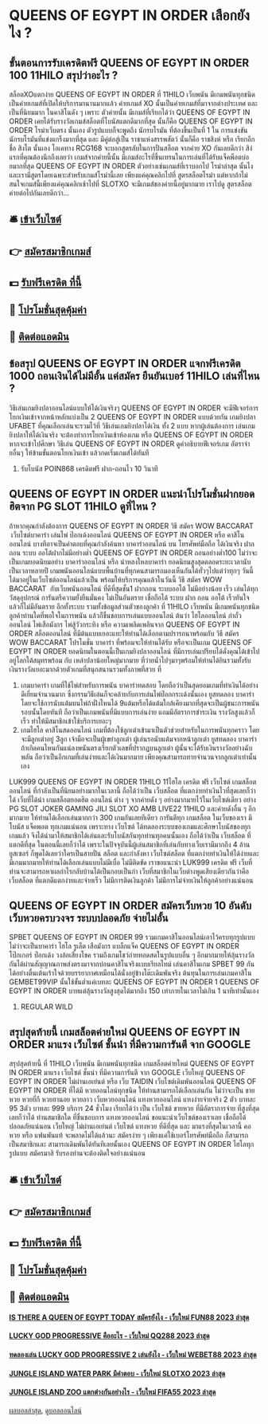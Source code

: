 # QUEENS OF EGYPT IN ORDER เลือกยังไง ?
## ขั้นตอนการรับเครดิตฟรี QUEENS OF EGYPT IN ORDER 100 11HILO สรุปว่าอะไร ?
สล็อตXOแตกง่าย QUEENS OF EGYPT IN ORDER ที่ 11HILO เว็บพนัน มีเกมพนันทุกชนิด เป็นค่ายเกมส์ที่เปิดให้บริการมานานมากแล้ว ค่ายเกมส์ XO นั้นเป็นค่ายเกมส์ที่มาจากต่างประเทศ และเป็นที่นิยมมาก ในคาสิโนดัง ๆ เพราะ ตัวค่ายนั้น มีเกมส์ที่เรียกได้ว่า QUEENS OF EGYPT IN ORDER เคยได้รับรางวัลเกมส์สล็อตที่โบนัสแตกดีมากที่สุด นั้นก็คือ QUEENS OF EGYPT IN ORDER โรม่าเว็บตรง นั้นเอง ตัวรูปแบบก็จะพูดถึง นักรบโรมัน ที่ต้องขึ้นเป็นที่ 1 ใน การแข่งขันนักรบโรมันที่แข่งแกร็งมากที่สุด และ มีคู่ต่อสู่เป็น ราชาแห่งสรรพสัตว์ นั้นก็คือ ราชสิงห์ หรือ เรียกอีกชื่อ สิงโต นั้นเอง โอเคทาง RCG168 จะบอกสูตรลับในการปั่นสล็อต จากค่าย XO กันเลยดีกว่า สิง่แรกที่คุณต้องนึกถึงเลยว่า เกมส์จากค่ายนี้นั้น มีเกมส์อะไรที่ขึ้นเทรนในการเล่นที่ได้รับแจ็คพ็อตบ่อยมากที่สุด QUEENS OF EGYPT IN ORDER ตัวอย่างเช่นเกมส์ที่เราบอกไป โรม่าล่าสุด นั้นไง และเรามีสูตรโดยเฉพาะสำหรับเกมส์โรม่านี้เลย เพียงแค่คุณคลิกไปที่ สูตรสล็อตโรม่า แต่หากถ้าไม่สนใจเกมส์นี้เพียงแค่คุณคลิกเช้าไปที่ SLOTXO จะมีเกมส์ของค่ายนี้อยู่มากมาย เราไปดู สูตรสล็อต ค่ายต่อไปกันเลยดีกว่า…

## 🛎 [เข้าเว็บไซต์](https://bit.ly/3SdLNi2)
## 👉 [สมัครสมาชิกเกมส์](https://bit.ly/3SdLNi2)
## 💵 [รับฟรีเครดิต ที่นี้](https://bit.ly/3dyRKHj)
## 👑 [โปรโมชั่นสุดคุ้มค่า](https://bit.ly/3dyRKHj)
## 📱 [ติดต่อแอดมิน](https://bit.ly/3dyRKHj)

## ข้อสรุป QUEENS OF EGYPT IN ORDER แจกฟรีเครดิต 1000 ถอนเงินได้ไม่มีอั้น แค่สมัคร ยืนยันเบอร์ 11HILO เล่นที่ไหน ?
วิธีเล่นเกมยิงปลาออนไลน์แบบให้ได้เงินจริงๆ QUEENS OF EGYPT IN ORDER จะมีฟีเจอร์การโยกเงินเข้าจากหน้าหลักแบ่งเป็น 2 QUEENS OF EGYPT IN ORDER แบบด้วยกัน เกมยิงปลา UFABET ที่คุณเลือกเล่นจะรวมไว้ที่
วิธีเล่นเกมยิงปลาได้เงิน ทั้ง 2 แบบ หากผู้เล่นต้องการ เล่นเกมยิงปลาให้ได้เงินจริง จะต้องทำการโยกเงินเข้าห้องเกม หรือ QUEENS OF EGYPT IN ORDER หากจะเข้าไปศึกษา วิธีเล่น QUEENS OF EGYPT IN ORDER ดูคำอธิบายฟีเจอร์เกม อัตราจ่ายอื่นๆ ให้ข้ามขั้นตอนโยกเงินเข้า แล้วกดเริ่มเกมส์ได้ทันที
1. รับโบนัส POIN868 เครดิตฟรี ฝาก-ถอนไว 10 วินาที

## QUEENS OF EGYPT IN ORDER แนะนำโปรโมชั่นฝากยอดฮิตจาก PG SLOT 11HILO ดูที่ไหน ?
ถ้าหากคุณกำลังต้องการ QUEENS OF EGYPT IN ORDER วิธี สมัคร WOW BACCARAT  เว็บไซต์บาคาร่า เล่นไพ่ ป๊อกเด้งออนไลน์ QUEENS OF EGYPT IN ORDER หรือ คาสิโนออนไลน์ บางทีอาจเป็นคำตอบที่คุณกำลังค้นหา บาคาร่าออนไลน์ บน โทรศัพท์มือถือ ได้เงินจริง ฝาก ถอน ระบบ ออโต้ฝากไม่มีอย่างต่ำ QUEENS OF EGYPT IN ORDER ถอนอย่างต่ำ100 ไม่ว่าจะเป็นเกมยอดนิยมอย่าง บาคาร่าออนไลน์ หรือ น่าหลงใหลบาคาร่า ยอดนิยมสูงสุดตลอดระยะเวลานับเป็นเวลาหลายปี เกมพนันออนไลน์แบบพื้นบ้านที่ทุกคนสามารถมองเห็นกันได้ทั่วๆไปแต่ว่าทุกๆ วันนี้ได้มาอยู่ในเว็บไซต์ออนไลน์แล้วเป็น
พร้อมให้บริการคุณแล้วในวันนี้ วิธี สมัคร WOW BACCARAT  กับเว็บพนันออนไลน์ ที่ดีที่สุดชั้น1 ฝากถอน ระบบออโต้ ไม่มีอย่างน้อย เร็ว เล่นได้ทุกวัสดุอุปกรณ์ การันตรีความยั่งยืนมั่นคง ไม่เป็นอันตราย เชื่อถือได้ ระบบ ฝาก ถอน ออโต้ เร็วทันใจ แล้วก็ไม่มีอันตราย อีกทั้งระบบ รวมทั้งข้อมูลส่วนตัวของลูกค้า ที่ 11HILO เว็บพนัน มีเกมพนันทุกชนิด ลูกค้าท่านใดที่พอใจในการพนัน แล้วก็ชื่นชอบการเล่นแบบออนไลน์
ต้นว่า ไฮโลออนไลน์ กำถั่วออนไลน์ ไพ่เสือมังกร ไพ่สู้วัวกระทิง หรือ ความเพลิดเพลินจาก QUEENS OF EGYPT IN ORDER สล็อตออนไลน์ ที่มีต้นแบบเยอะแยะให้ท่านได้เลือกตามปรารถนาพร้อมกับ วิธี สมัคร WOW BACCARAT โปรโมชั่น บาคาร่า ที่พร้อมจะให้ท่านได้รับ หรือจะเป็นเกม QUEENS OF EGYPT IN ORDER ยอดนิยมในตอนนี้เป็นเกมยิงปลาออนไลน์ ที่มีการเล่นเปรียบได้ดั่งคุณได้เข้าไปอยู่โลกใต้สมุทรพร้อม กับ เหล่าปลาน้อยใหญ่มากมาย ที่ว่ายน้ำไปๆมาๆพร้อมให้ท่านได้ยินรวมทั้งรับเงินรางวัลเยอะมากด้วยตัวเกมที่สนุกสนานรวมทั้งภาพที่สวย ที่
1. เกมบาคาร่า เกมที่ใช้ไพ่สำหรับการพนัน บาคาร่าทดสอบ โดยถือว่าเป็นสุดยอมเกมที่ทำเงินได้อย่างดีเยี่ยมจำนวนมาก ซึ่งกรรมวิธีเล่นก็จะคล้ายกับการเล่นไพ่ป๊อกกระเด้งนั้นเอง ยูสทดลอง บาคาร่า โดยจะใช้การนับแต้มบนไพ่ถ้าฝั่งไหนได้ 9แต้มหรือได้แต้มใกล้เคียงมากที่สุดจะเป็นผู้ชนะการพนันรอบนั้นโดยทันที ถือว่าเป็นเกมพนันที่มีแบบการเล่นง่าย แถมมีอัตราการชำระเงิน รางวัลสูงแล้วก็เร็ว ทำให้มีสมาชิกเข้าใช้บริการเยอะๆ
2. เกมไฮโล คาสิโนสดออนไลน์ เกมที่ต้องใช้ลูกเต๋าเข้ามาเป็นตัวช่วยสำหรับในการพนันทุกคราว โดยจะมีลูกเต๋าอยู่ 3ลูก เจ้ามือจะเป็นผู้เขย่าลูกเต๋า ผู้เล่นรอนับแต้มจากหน้าลูกเต๋า ยูสทดลอง บาคาร่า ถ้าเกิดคนไหนกันแน่ลงพนันตรงเรียกตัวเลขที่ปรากฏบนลูกเต๋า ผู้นั้นจะได้รับเงินรางวัลอย่างฉับพลัน ถือว่าเป็นอีกเกมที่เล่นง่ายและได้เงินมากมาย เพียงคุณสามารถทายจำนวนจากลูกเต๋าเท่านั้นเอง

LUK999 QUEENS OF EGYPT IN ORDER 11HILO 11ไฮโล เครดิต ฟรี เว็บไซต์ เกมสล็อตออนไลน์ ที่กำลังเป็นที่นิยมอย่างมากในเวลานี้ ถือได้ว่าเป็น เว็บสล็อต ที่แตกง่ายทำเงินไวที่สุดเลยก็ว่าได้ เว็บที่ได้นำ เกมสล็อตยอดฮิต ออนไลน์ ต่าง ๆ จากค่ายดัง ๆ อย่างมากมายไว้ในเว็บไซต์เดียว อย่าง PG SLOT JOKER GAMING JILI SLOT XO AMB LIVE22 11HILO และค่ายดังอื่น ๆ อีกมากมาย ให้ท่านได้เลือกเล่นมากกว่า 300 เกมกันเลยทีเดียว การันตีทุก เกมสล็อต ในเว็บของเรา มีโบนัส แจ็คพอต ทุกเกมแน่นอน เพราะทาง เว็บไซต์ ได้ทดลองระบบของเกมและศึกษาโบนัสของทุกเกมแล้ว จึงได้นำมาให้สมาชิกได้เล่นและรับโบนัสกันทุกท่านทุกคนนั้นเอง ถือได้ว่าเป็น เว็บสล็อต ที่แตกดีที่สุด ในตอนนี้เลยก็ว่าได้ เพราะในปัจจุบันนี้ผู้เล่นสมาชิกที่เล่นกับทางเว็บเรามีมากถึง 4 ล้านยูสเซอร์ ก็พูดได้เลยว่าใครเป็นสายปั่น สล็อต และกำลังหา เว็บไซต์สล็อต ที่แตกง่ายทำเงินให้ได้ง่ายและมีเกมมากมายให้ท่านได้เลือกเล่นแบบไม่มีเบื่อ ไม่มีติดขัด เราขอแนะนำ LUK999 เครดิต ฟรี เว็บที่ท่านจะสามารถหาผลกำไรกลับบ้านได้เป็นกอบเป็นกำ เว็บที่สมาชิกในเว็บต่างพูดเสียงเดียวกันว่าคือ เว็บสล็อต ที่แตกดีแตกง่ายและจ่ายเร็ว ไม่มีการติดเงินลูกค้า ไม่มีการไม่จ่ายเงินให้ลูกค้าอย่างแน่นอน

## QUEENS OF EGYPT IN ORDER สมัครเว็บหวย 10 อันดับ เว็บหวยครบวงจร ระบบปลอดภัย จ่ายไม่อั้น
SPBET QUEENS OF EGYPT IN ORDER 99 รวมเกมคาสิโนออนไลน์เอาไว้ครบทุกรูปแบบ ไม่ว่าจะเป็นบาคาร่า ไฮโล รูเล็ต เสือมังกร แบล็กแจ็ค QUEENS OF EGYPT IN ORDER โป๊กเกอร์ ป๊อกเด้ง วงล้อเสี่ยงโชค รวมถึงเกมโชว์ถ่ายทอดสดในรูปแบบอื่น ๆ อีกมากมายให้ลุ้นรางวัลกันได้ผ่านสัญญาณภาพส่งตรงมาจากบ่อนคาสิโนจริงแบบเรียลไทม์ เล่นคาสิโนเกม SPBET 99 กันได้อย่างตื่นเต้นเร้าใจด้วยบรรยากาศเหมือนได้นั่งอยู่ข้างโต๊ะเดิมพันจริง ต้นทุนในการเล่นเกมคาสิโน GEMBET99VIP นั้นใช้ขั้นต่ำแค่เบทละ QUEENS OF EGYPT IN ORDER 1 QUEENS OF EGYPT IN ORDER บาทแต่ลุ้นรางวัลสูงสุดได้มากถึง 150 เท่าภายในเวลาไม่เกิน 1 นาทีเท่านั้นเอง
1. REGULAR WILD

## สรุปสุดท้ายนี้ เกมสล็อตค่ายใหม่ QUEENS OF EGYPT IN ORDER มาแรง เว็บไซต์ ชั้นนำ ที่มีความการันตี จาก GOOGLE
สรุปสุดท้ายนี้ ที่ 11HILO เว็บพนัน มีเกมพนันทุกชนิด เกมสล็อตค่ายใหม่ QUEENS OF EGYPT IN ORDER มาแรง เว็บไซต์ ชั้นนำ ที่มีความการันตี จาก GOOGLE เว็บใหญ่ QUEENS OF EGYPT IN ORDER ไม่ผ่านเอเย่นต์ หรือ เว็บ TAIDIN เว็บไซต์เดิมพันออนไลน์ QUEENS OF EGYPT IN ORDER ที่ได้มี หวยออนไลน์ทุกชนิด ให้ท่านสามารถได้เลือกเล่นกัน ไม่ว่าจะเป็น ขายหวย หวยยี่กี หวยฮานอย หวยลาว เว็บหวยออนไลน์ แทงหวยออนไลน์ แทงง่ายจ่ายจริง 2 ตัว บาทละ 95 3ตัว บาทละ 999 บริการ 24 ชั่วโมง เรียกได้ว่า เป็น เว็บไซต์ ขายหวย ที่มีอัตราการจ่าย ที่สูงที่สุดเลยก็ว่าได้ ท่านสมาชิกใด ที่ชื่นชอบการ แทงหวยออนไลน์ ขอแนะนำเว็บไซต์ของเราเลย เชื่อถือได้ ปลอดภัยแน่นอน เว็บใหญ่ ไม่ผ่านเอเย่นต์ เว็บไซต์ แทงหวย ที่ดีที่สุด และ มาแรงที่สุดในเวลานี้ คอหวย หรือ แฟนพันแท้ จะพลาดไม่ได้แล้วนะ สมัครง่าย ๆ เพียงแค่ใช้เบอร์โทรศัพท์มือถือ ก็สามารถ เป็นสมาชิกและ สามารถเดิมพันได้ทันทีเลยนั้นเอง QUEENS OF EGYPT IN ORDER ไฮโลทุกรูปแบบ สมัครมาสิ รับรองท่านจะต้องติดใจอย่างแน่นอน

## 🛎 [เข้าเว็บไซต์](https://bit.ly/3SdLNi2)
## 👉 [สมัครสมาชิกเกมส์](https://bit.ly/3SdLNi2)
## 💵 [รับฟรีเครดิต ที่นี้](https://bit.ly/3dyRKHj)
## 👑 [โปรโมชั่นสุดคุ้มค่า](https://bit.ly/3dyRKHj)
## 📱 [ติดต่อแอดมิน](https://bit.ly/3dyRKHj)

#### [IS THERE A QUEEN OF EGYPT TODAY สมัครยังไง - เว็บใหม่ FUN88 2023 ล่าสุด](https://atom.io/themes/is%20there%20a%20queen%20of%20egypt%20today%20สมัครยังไง%20-%20เว็บใหม่%20fun88%202023%20ล่าสุด)
#### [LUCKY GOD PROGRESSIVE คืออะไร - เว็บใหม่ QQ288 2023 ล่าสุด](https://atom.io/themes/lucky%20god%20progressive%20คืออะไร%20-%20เว็บใหม่%20qq288%202023%20ล่าสุด)
#### [ทดลองเล่น LUCKY GOD PROGRESSIVE 2 เล่นยังไง - เว็บใหม่ WEBET88 2023 ล่าสุด](https://atom.io/themes/ทดลองเล่น%20lucky%20god%20progressive%202%20เล่นยังไง%20-%20เว็บใหม่%20webet88%202023%20ล่าสุด)
#### [JUNGLE ISLAND WATER PARK มีคำตอบ - เว็บใหม่ SLOTXO 2023 ล่าสุด](https://atom.io/themes/jungle%20island%20water%20park%20มีคำตอบ%20-%20เว็บใหม่%20slotxo%202023%20ล่าสุด)
#### [JUNGLE ISLAND ZOO แตกต่างกันอย่างไร - เว็บใหม่ FIFA55 2023 ล่าสุด](https://atom.io/themes/jungle%20island%20zoo%20แตกต่างกันอย่างไร%20-%20เว็บใหม่%20fifa55%202023%20ล่าสุด)

[ผลบอลล่าสุด](https://siamsport.tv "ผลบอลล่าสุด"), [ดูบอลออนไลน์](https://siamsport.tv/ดูบอลสด "ดูบอลออนไลน์")